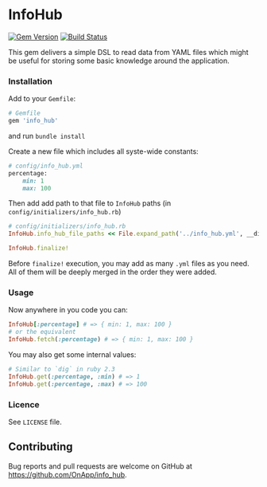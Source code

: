 [gem]: https://rubygems.org/gems/info_hub
[travis]: https://travis-ci.org/OnApp/info_hub

# InfoHub

[![Gem Version](https://badge.fury.io/rb/info_hub.svg)][gem]
[![Build Status](https://travis-ci.org/OnApp/info_hub.svg?branch=master)][travis]

This gem delivers a simple DSL to read data from YAML files which might be useful for storing some basic knowledge around the application.

### Installation
Add to your `Gemfile`:

```ruby
# Gemfile
gem 'info_hub'
```
and run `bundle install`

Create a new file which includes all syste-wide constants:
```ruby
# config/info_hub.yml
percentage:
    min: 1
    max: 100
```

Then add add path to that file to `InfoHub` paths (in `config/initializers/info_hub.rb`)
```ruby
# config/initializers/info_hub.rb
InfoHub.info_hub_file_paths << File.expand_path('../info_hub.yml', __dir__)

InfoHub.finalize!
```
Before `finalize!` execution, you may add as many `.yml` files as you need. All of them will be deeply merged in the order they were added.

### Usage
Now anywhere in you code you can:
```ruby
InfoHub[:percentage] # => { min: 1, max: 100 }
# or the equivalent
InfoHub.fetch(:percentage) # => { min: 1, max: 100 }
```
You may also get some internal values:
```ruby
# Similar to `dig` in ruby 2.3
InfoHub.get(:percentage, :min) # => 1
InfoHub.get(:percentage, :max) # => 100
```
### Licence
See `LICENSE` file.

## Contributing
Bug reports and pull requests are welcome on GitHub at https://github.com/OnApp/info_hub.
